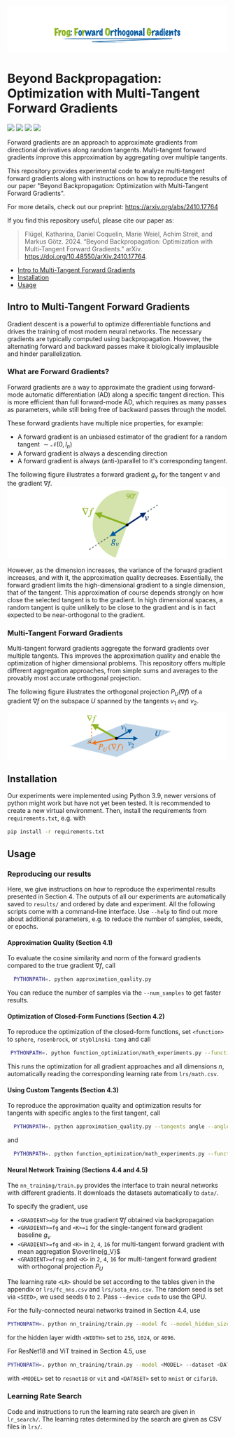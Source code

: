 ![](./docs/title.png)
# Beyond Backpropagation: Optimization with Multi-Tangent Forward Gradients

[![](https://img.shields.io/badge/License-MIT-8CB423)](./LICENSE)
[![](https://img.shields.io/badge/Python-3.9+-8CB423)](https://www.python.org/downloads/)
[![](https://img.shields.io/badge/Contact-katharina.fluegel%40kit.edu-8CB423)](mailto:katharina.fluegel@kit.edu)
[![](https://img.shields.io/badge/Preprint-arXiv:2410.17764-8CB423)](https://arxiv.org/abs/2410.17764)

Forward gradients are an approach to approximate gradients from directional derivatives along random tangents.
Multi-tangent forward gradients improve this approximation by aggregating over multiple tangents.

This repository provides experimental code to analyze multi-tangent forward gradients along with instructions on how to reproduce the results of our paper "Beyond Backpropagation: Optimization with Multi-Tangent Forward Gradients".

For more details, check out our preprint: https://arxiv.org/abs/2410.17764

If you find this repository useful, please cite our paper as:
> Flügel, Katharina, Daniel Coquelin, Marie Weiel, Achim Streit, and Markus Götz. 2024. “Beyond Backpropagation: Optimization with Multi-Tangent Forward Gradients.” arXiv. https://doi.org/10.48550/arXiv.2410.17764.

- [Intro to Multi-Tangent Forward Gradients](#intro-to-multi-tangent-forward-gradients)
- [Installation](#installation)
- [Usage](#usage)

## Intro to Multi-Tangent Forward Gradients
Gradient descent is a powerful to optimize differentiable functions and drives the training of most modern neural networks.
The necessary gradients are typically computed using backpropagation.
However, the alternating forward and backward passes make it biologically implausible and hinder parallelization.

### What are Forward Gradients?

Forward gradients are a way to approximate the gradient using forward-mode automatic differentiation (AD) along a specific tangent direction.
This is more efficient than full forward-mode AD, which requires as many passes as parameters, while still being free of backward passes through the model.

These forward gradients have multiple nice properties, for example:
- A forward gradient is an unbiased estimator of the gradient for a random tangent $\sim\mathcal{N}(0, I_n)$
- A forward gradient is always a descending direction
- A forward gradient is always (anti-)parallel to it's corresponding tangent. 

The following figure illustrates a forward gradient $g_v$ for the tangent $v$ and the gradient $\nabla f$.
![A single tangent forward gradient](./docs/forward_gradient.png)

However, as the dimension increases, the variance of the forward gradient increases, and with it, the approximation quality decreases.
Essentially, the forward gradient limits the high-dimensional gradient to a single dimension, that of the tangent.
This approximation of course depends strongly on how close the selected tangent is to the gradient.
In high dimensional spaces, a random tangent is quite unlikely to be close to the gradient and is in fact expected to be near-orthogonal to the gradient.

### Multi-Tangent Forward Gradients
Multi-tangent forward gradients aggregate the forward gradients over multiple tangents.
This improves the approximation quality and enable the optimization of higher dimensional problems.
This repository offers multiple different aggregation approaches, from simple sums and averages to the provably most accurate orthogonal projection.

The following figure illustrates the orthogonal projection $P_U(\nabla f)$ of a gradient $\nabla f$ on the subspace $U$ spanned by the tangents $v_1$ and $v_2$.

![The forward gradient as orthogonal projection](./docs/forward_gradient_projection.png)



## Installation
Our experiments were implemented using Python 3.9, newer versions of python might work but have not yet been tested.
It is recommended to create a new virtual environment.
Then, install the requirements from `requirements.txt`, e.g. with
```bash
pip install -r requirements.txt
```

## Usage

### Reproducing our results
Here, we give instructions on how to reproduce the experimental results presented in Section 4.
The outputs of all our experiments are automatically saved to `results/` and ordered by date and experiment.
All the following scripts come with a command-line interface. 
Use `--help` to find out more about additional parameters, e.g. to reduce the number of samples, seeds, or epochs.

#### Approximation Quality (Section 4.1)
To evaluate the cosine similarity and norm of the forward gradients compared to the true gradient $\nabla f$, call
```bash
  PYTHONPATH=. python approximation_quality.py
```
You can reduce the number of samples via the `--num_samples` to get faster results.


#### Optimization of Closed-Form Functions (Section 4.2)
To reproduce the optimization of the closed-form functions, set `<function>` to `sphere`, `rosenbrock`, or `styblinski-tang` and call
```bash
 PYTHONPATH=. python function_optimization/math_experiments.py --function <function> math_experiments
```
This runs the optimization for all gradient approaches and all dimensions $n$, automatically reading the corresponding learning rate from `lrs/math.csv`.

#### Using Custom Tangents (Section 4.3)
To reproduce the approximation quality and optimization results for tangents with specific angles to the first tangent, call
```bash
  PYTHONPATH=. python approximation_quality.py --tangents angle --angles 15 30 45 60 75 90
```
and
```bash
  PYTHONPATH=. python function_optimization/math_experiments.py --function styblinski-tang custom_tangents
```

#### Neural Network Training (Sections 4.4 and 4.5)

The `nn_training/train.py` provides the interface to train neural networks with different gradients.
It downloads the datasets automatically to `data/`.

To specify the gradient, use
- `<GRADIENT>=bp` for the true gradient $\nabla f$ obtained via backpropagation 
- `<GRADIENT>=fg` and `<K>=1` for the single-tangent forward gradient baseline $g_v$
- `<GRADIENT>=fg` and `<K>` in `2`, `4`, `16` for multi-tangent forward gradient with mean aggregation $\overline{g_V}$
- `<GRADIENT>=frog` and `<K>` in `2`, `4`, `16` for multi-tangent forward gradient with orthogonal projection $P_U$

The learning rate `<LR>` should be set according to the tables given in the appendix or `lrs/fc_nns.csv` and `lrs/sota_nns.csv`. 
The random seed is set via `<SEED>`, we used seeds `0` to `2`.
Pass `--device cuda` to use the GPU.

For the fully-connected neural networks trained in Section 4.4, use
```bash
PYTHONPATH=. python nn_training/train.py --model fc --model_hidden_size <WIDTH> --experiment_id fc_nn --output_name fc_w<WIDTH> --gradient_computation <GRADIENT> --num_directions <K> --initial_lr <LR> --seed <SEED>
```
for the hidden layer width `<WIDTH>` set to `256`, `1024`, or `4096`. 

For ResNet18 and ViT trained in Section 4.5, use
```bash
PYTHONPATH=. python nn_training/train.py --model <MODEL> --dataset <DATASET> --experiment_id sota_nn --output_name <MODEL>_<DATASET> --gradient_computation <GRADIENT> --num_directions <K> --initial_lr <LR> --seed <SEED>
```
with `<MODEL>` set to `resnet18` or `vit` and `<DATASET>` set to `mnist` or `cifar10`.


### Learning Rate Search
Code and instructions to run the learning rate search are given in `lr_search/`.
The learning rates determined by the search are given as CSV files in `lrs/`.